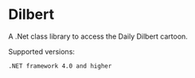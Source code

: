 Dilbert
=======
A .Net class library to access the Daily Dilbert cartoon.

Supported versions:

    .NET framework 4.0 and higher

